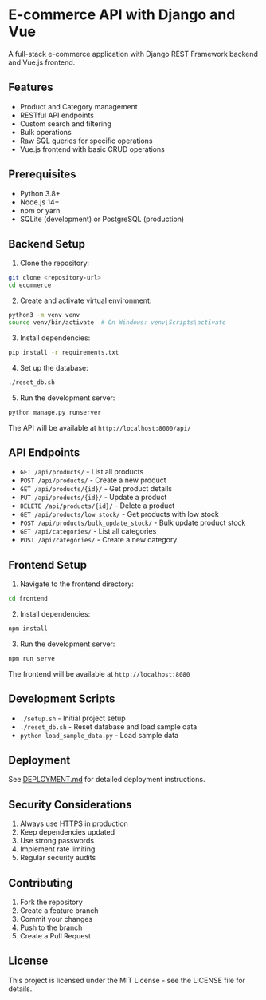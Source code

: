 # E-commerce API with Django and Vue

A full-stack e-commerce application with Django REST Framework backend and Vue.js frontend.

## Features

- Product and Category management
- RESTful API endpoints
- Custom search and filtering
- Bulk operations
- Raw SQL queries for specific operations
- Vue.js frontend with basic CRUD operations

## Prerequisites

- Python 3.8+
- Node.js 14+
- npm or yarn
- SQLite (development) or PostgreSQL (production)

## Backend Setup

1. Clone the repository:
```bash
git clone <repository-url>
cd ecommerce
```

2. Create and activate virtual environment:
```bash
python3 -m venv venv
source venv/bin/activate  # On Windows: venv\Scripts\activate
```

3. Install dependencies:
```bash
pip install -r requirements.txt
```

4. Set up the database:
```bash
./reset_db.sh
```

5. Run the development server:
```bash
python manage.py runserver
```

The API will be available at `http://localhost:8000/api/`

## API Endpoints

- `GET /api/products/` - List all products
- `POST /api/products/` - Create a new product
- `GET /api/products/{id}/` - Get product details
- `PUT /api/products/{id}/` - Update a product
- `DELETE /api/products/{id}/` - Delete a product
- `GET /api/products/low_stock/` - Get products with low stock
- `POST /api/products/bulk_update_stock/` - Bulk update product stock
- `GET /api/categories/` - List all categories
- `POST /api/categories/` - Create a new category

## Frontend Setup

1. Navigate to the frontend directory:
```bash
cd frontend
```

2. Install dependencies:
```bash
npm install
```

3. Run the development server:
```bash
npm run serve
```

The frontend will be available at `http://localhost:8080`

## Development Scripts

- `./setup.sh` - Initial project setup
- `./reset_db.sh` - Reset database and load sample data
- `python load_sample_data.py` - Load sample data

## Deployment

See [DEPLOYMENT.md](DEPLOYMENT.md) for detailed deployment instructions.

## Security Considerations

1. Always use HTTPS in production
2. Keep dependencies updated
3. Use strong passwords
4. Implement rate limiting
5. Regular security audits

## Contributing

1. Fork the repository
2. Create a feature branch
3. Commit your changes
4. Push to the branch
5. Create a Pull Request

## License

This project is licensed under the MIT License - see the LICENSE file for details. 